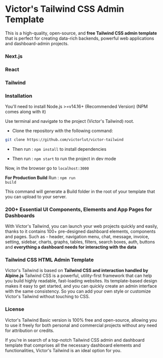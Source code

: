 # Victor's Tailwind CSS Admin Template
This is a high-quality, open-source, and **free Tailwind CSS admin template** that is perfect for creating data-rich backends, 
powerful web applications and dashboard-admin projects.

### Next.js
### React
### Tailwind

### Installation

You'll need to install Node.js >=v14.16+ (Recommended Version) (NPM comes along with it)

Use terminal and navigate to the project (Victor's Tailwind) root. 

- Clone the repository with the following command:

```bash
git clone https://github.com/victorlut/victor-tailwind
```
- Then run : <code>npm install</code> to install dependencies

- Then run : <code>npm start</code> to run the project in dev mode

Now, in the browser go to <code>localhost:3000</code>

**For Production Build**
Run : <code>npm run build</code>

This command will generate a Build folder in the root of your template that you can upload to your server.


### 200+ Essential UI Components, Elements and App Pages for Dashboards
With Victor's Tailwind, you can launch your web projects quickly and easily, thanks to it contains 100+ pre-designed dashboard elements, components and pages. 
Such as - header, navigation menu, chat, message, invoice, setting, sidebar, charts, graphs, tables, filters, search boxes, auth, buttons
and **everything a dashboard needs for interacting with the data**

### Tailwind CSS HTML Admin Template
Victor's Tailwind is based on **Tailwind CSS and interaction handled by Alpine.js** Tailwind CSS is a powerful, utility-first framework that can help you build highly readable, fast-loading websites. 
Its template-based design makes it easy to get started, and you can quickly create an admin interface with the same consistency. 
So you can add your own style or customize Victor's Tailwind without touching to CSS.

### License 
Victor's Tailwind Basic version is 100% free and open-source, allowing you to use it freely for both personal and commercial projects without any need for 
attribution or credits.

If you're in search of a top-notch Tailwind CSS admin and dashboard template that comprises all the necessary dashboard elements and functionalities, Victor's Tailwind is an ideal option for you.

